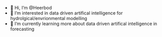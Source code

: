 - 👋 Hi, I’m @Heerbod
- 👀 I’m interested in data driven artifical intelligence for hydrolgical/envrionmental modelling
- 🌱 I’m currently learning more about data driven artifical intelligence in forecasting 


<!---
HeerbodJ/HeerbodJ is a ✨ special ✨ repository because its `README.md` (this file) appears on your GitHub profile.
You can click the Preview link to take a look at your changes.
--->
